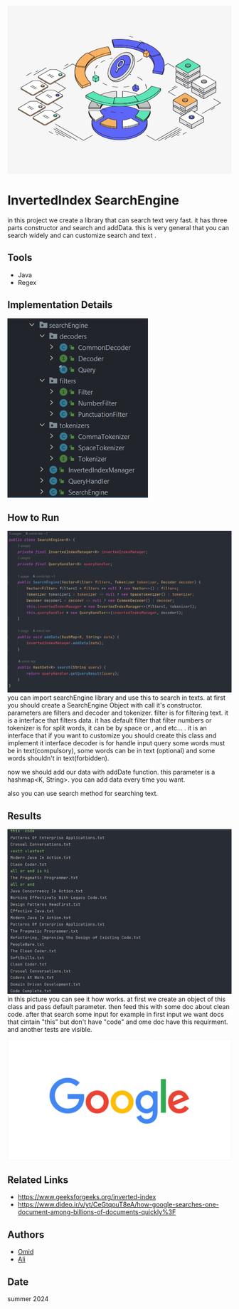 ![LOGO](src/resources/image/phase01-search-3a6eddc1050ad21a189a2906f151a5fa.jpeg)
# InvertedIndex SearchEngine
in this project we create a library that can search text very fast.
it has three parts
constructor and search and addData.
this is very general that you can search widely and can customize search and text .

## Tools
- Java
- Regex


## Implementation Details
![LOGO](src/resources/image/schema.png)



## How to Run
![LOGO](src/resources/image/class.png)
you can import searchEngine library and use this to search in texts. at first you should create a SearchEngine Object with call it's constructor.
parameters are filters and decoder and tokenizer.
filter is for filtering text. it is a interface that filters data. it has default filter that filter numbers or 
tokenizer is for split words, it can be by space or , and etc... . it is an interface that if you want to customize you should create this class and implement it interface 
decoder is for handle input query
some words must be in text(compulsory), some words can be in text (optional) and some words shouldn't in text(forbidden).

now we should add our data with addDate function. this parameter is a hashmap<K, String>.
you can add data every time you want.

also you can use search method for searching text.


## Results
![LOGO](src/resources/image/test.png)
in this picture you can see it how works.
at first we create an object of this class and pass default parameter.
then feed this with some doc about clean code.
after that search some input for example in first input we want docs that cintain "this" but don't have "code" and ome doc have this requirment.
and another tests are visible.


![LOGO](src/resources/image/phase01-google-05a4745de38c4a4ba898bce1375e6ddc.gif)



## Related Links
 - https://www.geeksforgeeks.org/inverted-index
 - https://www.dideo.ir/v/yt/CeGtqouT8eA/how-google-searches-one-document-among-billions-of-documents-quickly%3F

## Authors
- [Omid](https://github.com/omid-hdr)
- [Ali](https://github.com/Ali-Sadeghi-Gh)

## Date
summer 2024
